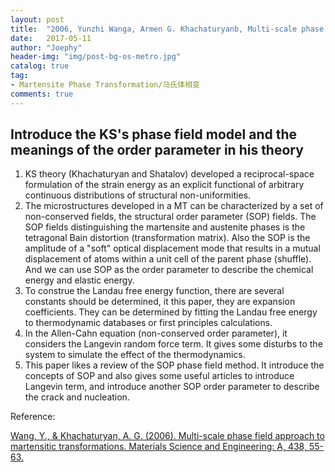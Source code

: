 ```yaml
---
layout: post
title:  "2006, Yunzhi Wanga, Armen G. Khachaturyanb, Multi-scale phase field approach to martensitic transformations"
date:   2017-05-11
author: "Joephy"
header-img: "img/post-bg-os-metro.jpg"
catalog: true
tag:
- Martensite Phase Transformation/马氏体相变
comments: true
---
```

Introduce the KS's phase field model and the meanings of the order parameter in his theory
-----------

1. KS theory (Khachaturyan and Shatalov) developed a reciprocal-space formulation of the strain energy as an explicit functional of arbitrary continuous distributions of structural non-uniformities.
2. The microstructures developed in a MT can be characterized by a set of non-conserved fields, the structural order parameter (SOP) fields. The SOP fields distinguishing the martensite and austenite phases is the tetragonal Bain distortion (transformation matrix). Also the SOP is the amplitude of a "soft" optical displacement mode that results in a mutual displacement of atoms within a unit cell of the parent phase (shuffle). And we can use SOP as the order parameter to describe the chemical energy and elastic energy.
3. To construe the Landau free energy function, there are several constants should be determined, it this paper, they are expansion coefficients. They can be determined by fitting the Landau free energy to thermodynamic databases or first principles calculations.
4. In the Allen-Cahn equation (non-conserved order parameter), it considers the Langevin random force term. It gives some disturbs to the system to simulate the effect of the thermodynamics. 
5. This paper likes a review of the SOP phase field method. It introduce the concepts of SOP and also gives some useful articles to introduce Langevin term, and introduce another SOP order parameter to describe the crack and nucleation. 

Reference:

[Wang, Y., & Khachaturyan, A. G. (2006). Multi-scale phase field approach to martensitic transformations. Materials Science and Engineering: A, 438, 55-63.](http://www.sciencedirect.com/science/article/pii/S0921509306005892)

